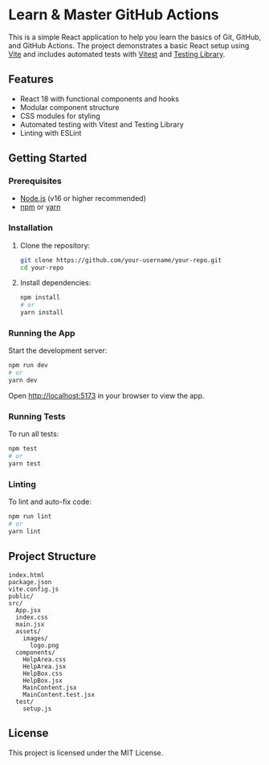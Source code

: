 # Learn & Master GitHub Actions

This is a simple React application to help you learn the basics of Git, GitHub, and GitHub Actions. The project demonstrates a basic React setup using [Vite](https://vitejs.dev/) and includes automated tests with [Vitest](https://vitest.dev/) and [Testing Library](https://testing-library.com/).

## Features

- React 18 with functional components and hooks
- Modular component structure
- CSS modules for styling
- Automated testing with Vitest and Testing Library
- Linting with ESLint

## Getting Started

### Prerequisites

- [Node.js](https://nodejs.org/) (v16 or higher recommended)
- [npm](https://www.npmjs.com/) or [yarn](https://yarnpkg.com/)

### Installation

1. Clone the repository:

   ```sh
   git clone https://github.com/your-username/your-repo.git
   cd your-repo
   ```

2. Install dependencies:

   ```sh
   npm install
   # or
   yarn install
   ```

### Running the App

Start the development server:

```sh
npm run dev
# or
yarn dev
```

Open [http://localhost:5173](http://localhost:5173) in your browser to view the app.

### Running Tests

To run all tests:

```sh
npm test
# or
yarn test
```

### Linting

To lint and auto-fix code:

```sh
npm run lint
# or
yarn lint
```

## Project Structure

```
index.html
package.json
vite.config.js
public/
src/
  App.jsx
  index.css
  main.jsx
  assets/
    images/
      logo.png
  components/
    HelpArea.css
    HelpArea.jsx
    HelpBox.css
    HelpBox.jsx
    MainContent.jsx
    MainContent.test.jsx
  test/
    setup.js
```

## License

This project is licensed under the MIT License.